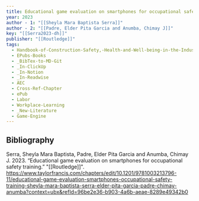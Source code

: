 ```yaml
---
title: Educational game evaluation on smartphones for occupational safety training
year: 2023
author - 1: "[[Sheyla Mara Baptista Serra]]"
author - 2: "[[Padre, Elder Pita Garcia and Anumba, Chimay J]]"
key: "[[Serra2023-dh]]"
publisher: "[[Routledge]]"
tags:
  - Handbook-of-Construction-Safety,-Health-and-Well-being-in-the-Industry-4-Era
  - EPubs-Books
  - _BibTex-to-MD-Git
  - _In-ClickUp
  - _In-Notion
  - _In-Readwise
  - AEC
  - Cross-Ref-Chapter
  - ePub
  - Labor
  - Workplace-Learning
  - _New-Literature
  - Game-Engine
---
```


## Bibliography
Serra, Sheyla Mara Baptista, Padre, Elder Pita Garcia and Anumba, Chimay J. 2023. “Educational game evaluation on smartphones for occupational safety training.” "[[Routledge]]". https://www.taylorfrancis.com/chapters/edit/10.1201/9781003213796-11/educational-game-evaluation-smartphones-occupational-safety-training-sheyla-mara-baptista-serra-elder-pita-garcia-padre-chimay-anumba?context=ubx&refId=96be2e36-b903-4a6b-aeae-8289e49342b0